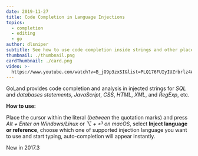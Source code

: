 ```yaml
---
date: 2019-11-27
title: Code Completion in Language Injections
topics:
  - completion
  - editing
  - go
author: dlsniper
subtitle: See how to use code completion inside strings and other places
thumbnail: ./thumbnail.png
cardThumbnail: ./card.png
video: >-
  https://www.youtube.com/watch?v=B_jO9p3zxSI&list=PLQ176FUIyIUZrbrlz4AY1V8VzBJKZyVlW&index=14
---
```

GoLand provides code completion and analysis in injected strings for _SQL_ and 
_databases statements_, _JavaScript_, _CSS_, _HTML_, _XML_, and _RegExp_, etc.

**How to use:**

Place the cursor within the literal (_between_ the quotation marks) and press 
_Alt + Enter on Windows/Linux_ or _⌥ + ⏎ on macOS_, select **Inject language or reference**,
choose which one of supported injection language you want to use and 
start typing, auto-completion will appear instantly.

<span class="tag is-rounded">New in 2017.3</span>
